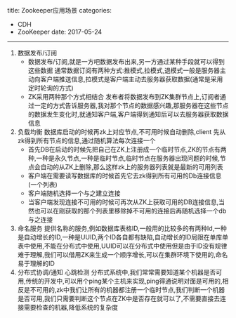 title: Zookeeper应用场景
categories: 
- CDH
- ZooKeeper
date: 2017-05-24
---
1. 数据发布/订阅
    - 数据发布/订阅,就是一方吧数据发布出来,另一方通过某种手段就可以得到这些数据
    通常数据订阅有两种方式:推模式,拉模式,退模式一般是服务器主动向客户端推送信息,拉模式是客户端主动去服务器获取数据(通常是采用定时轮询的方式)
    - ZK采用两种那个方式相结合
    发布者将数据发布到ZK集群节点上,订阅者通过一定的方式告诉服务器,我对那个节点的数据感兴趣,那服务器在这些节点的数据发生变化时,就通知客户端,客户端得到通知后可以去服务器获取数据信息
2. 负载均衡
    数据库启动的时候再zk上对应节点,不可用时候自动删除,client 先从zk得到所有节点的信息,通过随机算法每次连接一个
    - 首先DB在启动的时候先把自己在ZK上注册成一个临时节点,ZK的节点有两种,一种是永久节点,一种是临时节点,临时节点在服务器出现问题的时候,节点会自动的从ZK上删除,那么这样zk上的服务器列表就是最新的可用列表
    - 客户端在需要读写数据库的时候首先它去zk得到所有可用的Db连接信息(一个列表)
    - 客户端随机选择一个与之建立连接
    - 当客户端发现连接不可用的时候可再次从ZK上获取可用的DB连接信息,当然也可以在刚获取的那个列表里移除掉不可用的连接后再随机选择一个db与之连接
3. 命名服务
    提供名称的服务,例如数据库表格ID,一般用的比较多的有两种Id,一种是自动增长的ID,一种是UUID,两个ID各自都有缺陷,自动增长的ID局限在单库单表中使用,不能在分布式中使用,UUID可以在分布式中使用但是由于ID没有规律难于理解,我们可以借用ZK来生成一个顺序增长,可以在集群环境下使用的,命名易于理解的ID
4. 分布式协调/通知
    心跳检测
    分布式系统中,我们常常需要知道某个机器是否可用,传统的开发中,可以用个ping某个主机来实现,ping得通说明对面是可用的,相反是不可用的,zk中我们让所有的机器都注册一个临时节点,我们判断一个机器是否可用,我们只需要判断这个节点在ZK中是否存在就可以了,不需要直接去连接需要检查的机器,降低系统的复杂度
